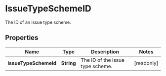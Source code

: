 

# IssueTypeSchemeID

The ID of an issue type scheme.

## Properties

Name | Type | Description | Notes
------------ | ------------- | ------------- | -------------
**issueTypeSchemeId** | **String** | The ID of the issue type scheme. |  [readonly]



